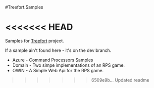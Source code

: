 #Treefort.Samples

<<<<<<< HEAD
=======
Samples for [Treefort](https://github.com/perokvist/Treefort/tree/dev) project.

If a sample ain't found here - it's on the dev branch.

- Azure - Command Processors Samples
- Domain - Two simpe implementations of an RPS game.
- OWIN - A Simple Web Api for the RPS game.



>>>>>>> 6509e9b... Updated readme



